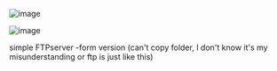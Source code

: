![image](https://github.com/AntiHardbrick/FTPserver_form/assets/12881083/4adee6bb-8e78-4f8b-921b-e833afa005d6)


![image](https://github.com/AntiHardbrick/FTPserver_form/assets/12881083/f764d4d7-764f-4aa6-9414-c59282045386)

simple FTPserver -form version
(can't copy folder, I don't know it's my misunderstanding or ftp is just like this)
